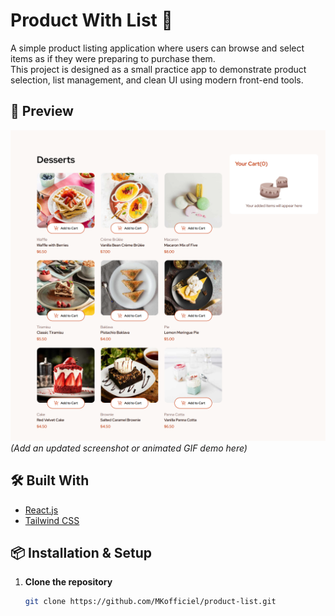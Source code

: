 # Product With List 🚀

A simple product listing application where users can browse and select items as if they were preparing to purchase them.  
This project is designed as a small practice app to demonstrate product selection, list management, and clean UI using modern front-end tools.

## 📸 Preview

![screenshot](./Screenshot.png)  
_(Add an updated screenshot or animated GIF demo here)_

## 🛠 Built With

- [React.js](https://react.dev/)
- [Tailwind CSS](https://tailwindcss.com/)

## 📦 Installation & Setup

1. **Clone the repository**
   ```bash
   git clone https://github.com/MKofficiel/product-list.git
   ```
